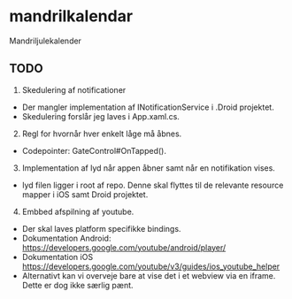 # mandrilkalendar
Mandriljulekalender

## TODO
1. Skedulering af notificationer
 * Der mangler implementation af INotificationService i .Droid projektet.
 * Skedulering forslår jeg laves i App.xaml.cs.
2. Regl for hvornår hver enkelt låge må åbnes.
 * Codepointer: GateControl#OnTapped().
3. Implementation af lyd når appen åbner samt når en notifikation vises.
 * lyd filen ligger i root af repo. Denne skal flyttes til de relevante resource mapper i iOS samt Droid projektet.
4. Embbed afspilning af youtube.
 * Der skal laves platform specifikke bindings.
 * Dokumentation Android: https://developers.google.com/youtube/android/player/
 * Dokumentation iOS https://developers.google.com/youtube/v3/guides/ios_youtube_helper
 * Alternativt kan vi overveje bare at vise det i et webview via en iframe. Dette er dog ikke særlig pænt.
